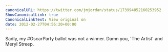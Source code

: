 ```yaml
---
canonicalURL: https://twitter.com/jmjordan/status/173994852160253952
ShowCanonicalLink: true
CanonicalLinkText: View original on
date: 2012-02-27T04:56:20+00:00
---
```

Sadly, my #OscarParty ballot was not a winner. Damn you, 'The Artist' and Meryl Streep.